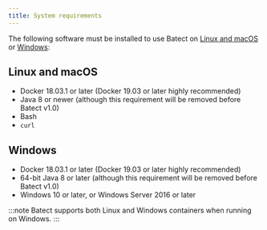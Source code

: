 ```yaml
---
title: System requirements
---
```


The following software must be installed to use Batect on [Linux and macOS](#linux-and-macos) or [Windows](#windows):

## Linux and macOS

- Docker 18.03.1 or later (Docker 19.03 or later highly recommended)
- Java 8 or newer (although this requirement will be removed before Batect v1.0)
- Bash
- `curl`

## Windows

- Docker 18.03.1 or later (Docker 19.03 or later highly recommended)
- 64-bit Java 8 or later (although this requirement will be removed before Batect v1.0)
- Windows 10 or later, or Windows Server 2016 or later

:::note
Batect supports both Linux and Windows containers when running on Windows.
:::
